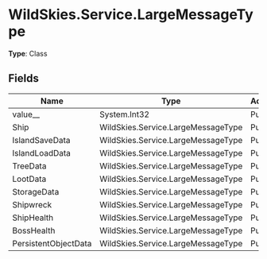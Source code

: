 ﻿# WildSkies.Service.LargeMessageType

**Type**: Class

## Fields

| Name | Type | Access |
|------|------|--------|
| value__ | System.Int32 | Public |
| Ship | WildSkies.Service.LargeMessageType | Public |
| IslandSaveData | WildSkies.Service.LargeMessageType | Public |
| IslandLoadData | WildSkies.Service.LargeMessageType | Public |
| TreeData | WildSkies.Service.LargeMessageType | Public |
| LootData | WildSkies.Service.LargeMessageType | Public |
| StorageData | WildSkies.Service.LargeMessageType | Public |
| Shipwreck | WildSkies.Service.LargeMessageType | Public |
| ShipHealth | WildSkies.Service.LargeMessageType | Public |
| BossHealth | WildSkies.Service.LargeMessageType | Public |
| PersistentObjectData | WildSkies.Service.LargeMessageType | Public |

